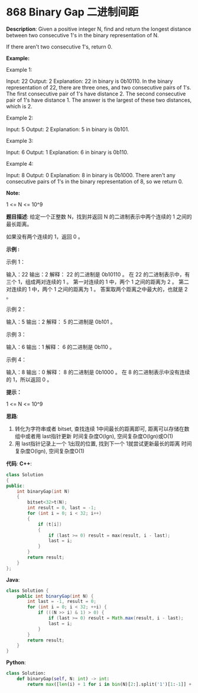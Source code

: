 # 868 Binary Gap 二进制间距

__Description__:
Given a positive integer N, find and return the longest distance between two consecutive 1's in the binary representation of N.

If there aren't two consecutive 1's, return 0.

__Example:__

Example 1:

Input: 22
Output: 2
Explanation:
22 in binary is 0b10110.
In the binary representation of 22, there are three ones, and two consecutive pairs of 1's.
The first consecutive pair of 1's have distance 2.
The second consecutive pair of 1's have distance 1.
The answer is the largest of these two distances, which is 2.

Example 2:

Input: 5
Output: 2
Explanation:
5 in binary is 0b101.

Example 3:

Input: 6
Output: 1
Explanation:
6 in binary is 0b110.

Example 4:

Input: 8
Output: 0
Explanation:
8 in binary is 0b1000.
There aren't any consecutive pairs of 1's in the binary representation of 8, so we return 0.

__Note:__

1 <= N <= 10^9

__题目描述__:
给定一个正整数 N，找到并返回 N 的二进制表示中两个连续的 1 之间的最长距离。

如果没有两个连续的 1，返回 0 。

__示例 :__

示例 1：

输入：22
输出：2
解释：
22 的二进制是 0b10110 。
在 22 的二进制表示中，有三个 1，组成两对连续的 1 。
第一对连续的 1 中，两个 1 之间的距离为 2 。
第二对连续的 1 中，两个 1 之间的距离为 1 。
答案取两个距离之中最大的，也就是 2 。

示例 2：

输入：5
输出：2
解释：
5 的二进制是 0b101 。

示例 3：

输入：6
输出：1
解释：
6 的二进制是 0b110 。

示例 4：

输入：8
输出：0
解释：
8 的二进制是 0b1000 。
在 8 的二进制表示中没有连续的 1，所以返回 0 。

__提示：__

1 <= N <= 10^9

__思路__:

1. 转化为字符串或者 bitset, 查找连续 1中间最长的距离即可, 距离可以存储在数组中或者用 last指针更新
时间复杂度O(lgn), 空间复杂度O(lgn)或O(1)
2. 用 last指针记录上一个 1出现的位置, 找到下一个 1就尝试更新最长的距离
时间复杂度O(lgn), 空间复杂度O(1)

__代码__:
__C++__:

```C++
class Solution 
{
public:
    int binaryGap(int N) 
    {
        bitset<32>t(N);
        int result = 0, last = -1;
        for (int i = 0; i < 32; i++)
        {
            if (t[i]) 
            {
                if (last >= 0) result = max(result, i - last);
                last = i;
            }
        }
        return result;
    }
};
```

__Java__:

```Java
class Solution {
    public int binaryGap(int N) {
        int last = -1, result = 0;
        for (int i = 0; i < 32; ++i) {
            if (((N >> i) & 1) > 0) {
                if (last >= 0) result = Math.max(result, i - last);
                last = i;
            }
        }
        return result;
    }
}
```

__Python__:

```Python
class Solution:
    def binaryGap(self, N: int) -> int:
        return max([len(i) + 1 for i in bin(N)[2:].split('1')[1:-1]] + [0]) 
```
